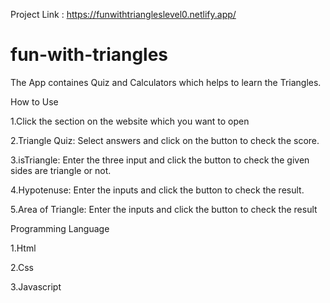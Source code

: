 Project Link : https://funwithtriangleslevel0.netlify.app/

# fun-with-triangles

The App containes Quiz and Calculators which helps to learn the Triangles.

How to Use

1.Click the section on the website which you want to open

2.Triangle Quiz: Select answers and click on the button to check the score.

3.isTriangle: Enter the three input and click the button to check the given sides are triangle or not.

4.Hypotenuse: Enter the inputs and click the button to check the result.

5.Area of Triangle: Enter the inputs and click the button to check the result






Programming Language

1.Html

2.Css

3.Javascript

